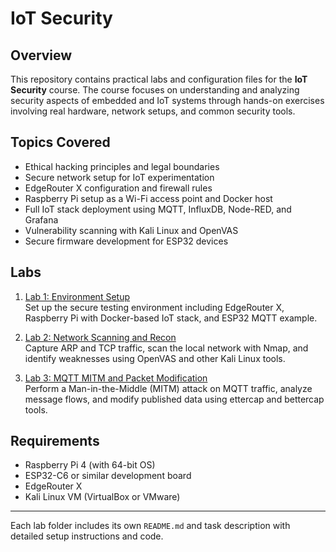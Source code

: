 # IoT Security

## Overview

This repository contains practical labs and configuration files for the **IoT Security** course. The course focuses on understanding and analyzing security aspects of embedded and IoT systems through hands-on exercises involving real hardware, network setups, and common security tools.

## Topics Covered

- Ethical hacking principles and legal boundaries
- Secure network setup for IoT experimentation
- EdgeRouter X configuration and firewall rules
- Raspberry Pi setup as a Wi-Fi access point and Docker host
- Full IoT stack deployment using MQTT, InfluxDB, Node-RED, and Grafana
- Vulnerability scanning with Kali Linux and OpenVAS
- Secure firmware development for ESP32 devices

## Labs

1. [Lab 1: Environment Setup](lab-01-environment-setup/README.md)  
   Set up the secure testing environment including EdgeRouter X, Raspberry Pi with Docker-based IoT stack, and ESP32 MQTT example.

2. [Lab 2: Network Scanning and Recon](lab-02-network-scanning-and-recon/README.md)  
   Capture ARP and TCP traffic, scan the local network with Nmap, and identify weaknesses using OpenVAS and other Kali Linux tools.

3. [Lab 3: MQTT MITM and Packet Modification](lab-03-mqtt-mitm/README.md)  
   Perform a Man-in-the-Middle (MITM) attack on MQTT traffic, analyze message flows, and modify published data using ettercap and bettercap tools.

## Requirements

- Raspberry Pi 4 (with 64-bit OS)
- ESP32-C6 or similar development board
- EdgeRouter X
- Kali Linux VM (VirtualBox or VMware)

---

Each lab folder includes its own `README.md` and task description with detailed setup instructions and code.
